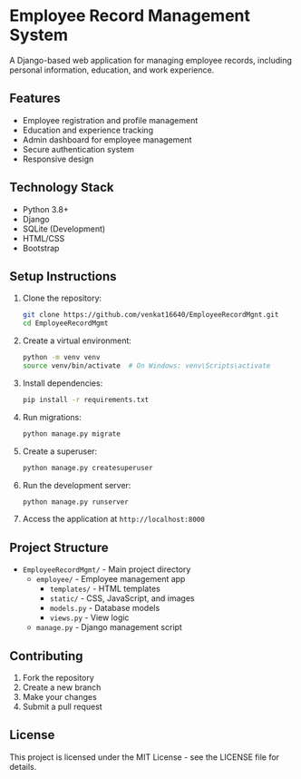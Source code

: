 # Employee Record Management System

A Django-based web application for managing employee records, including personal information, education, and work experience.

## Features

- Employee registration and profile management
- Education and experience tracking
- Admin dashboard for employee management
- Secure authentication system
- Responsive design

## Technology Stack

- Python 3.8+
- Django
- SQLite (Development)
- HTML/CSS
- Bootstrap

## Setup Instructions

1. Clone the repository:
   ```bash
   git clone https://github.com/venkat16640/EmployeeRecordMgnt.git
   cd EmployeeRecordMgmt
   ```

2. Create a virtual environment:
   ```bash
   python -m venv venv
   source venv/bin/activate  # On Windows: venv\Scripts\activate
   ```

3. Install dependencies:
   ```bash
   pip install -r requirements.txt
   ```

4. Run migrations:
   ```bash
   python manage.py migrate
   ```

5. Create a superuser:
   ```bash
   python manage.py createsuperuser
   ```

6. Run the development server:
   ```bash
   python manage.py runserver
   ```

7. Access the application at `http://localhost:8000`

## Project Structure

- `EmployeeRecordMgmt/` - Main project directory
  - `employee/` - Employee management app
    - `templates/` - HTML templates
    - `static/` - CSS, JavaScript, and images
    - `models.py` - Database models
    - `views.py` - View logic
  - `manage.py` - Django management script

## Contributing

1. Fork the repository
2. Create a new branch
3. Make your changes
4. Submit a pull request

## License

This project is licensed under the MIT License - see the LICENSE file for details. 